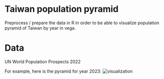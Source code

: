 # Taiwan population pyramid

Preprocess / prepare the data in R in order to be able to visualize population pyramid of Taiwan by year in vega.  

# Data
UN World Population Prospects 2022

For example, here is the pyramid for year 2023:
![visualization](https://github.com/jhjanicki/Taiwan_population_pyramid/assets/6565011/40f6f0d1-7b70-4f63-b718-48766ec6af45)
